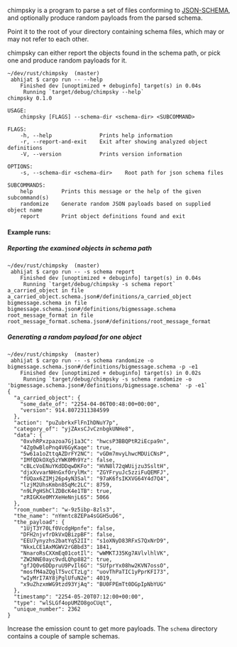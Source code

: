 
chimpsky is a program to parse a set of files conforming to [JSON-SCHEMA](https://json-schema.org/understanding-json-schema/index.html), and optionally produce random payloads from the parsed schema.


Point it to the root of your directory containing schema files, which may or may not refer to each other.


chimpsky can either report the objects found in the schema path, or pick one and produce random payloads for it.

```
~/dev/rust/chimpsky  (master) 
 abhijat $ cargo run -- --help
    Finished dev [unoptimized + debuginfo] target(s) in 0.04s
     Running `target/debug/chimpsky --help`
chimpsky 0.1.0

USAGE:
    chimpsky [FLAGS] --schema-dir <schema-dir> <SUBCOMMAND>

FLAGS:
    -h, --help               Prints help information
    -r, --report-and-exit    Exit after showing analyzed object definitions
    -V, --version            Prints version information

OPTIONS:
    -s, --schema-dir <schema-dir>    Root path for json schema files

SUBCOMMANDS:
    help         Prints this message or the help of the given subcommand(s)
    randomize    Generate random JSON payloads based on supplied object name
    report       Print object definitions found and exit
```


#### Example runs:

##### Reporting the examined objects in schema path

```
~/dev/rust/chimpsky  (master) 
 abhijat $ cargo run -- -s schema report
    Finished dev [unoptimized + debuginfo] target(s) in 0.04s
     Running `target/debug/chimpsky -s schema report`
a_carried_object in file a_carried_object.schema.json#/definitions/a_carried_object
bigmessage.schema in file bigmessage.schema.json#/definitions/bigmessage.schema
root_message_format in file root_message_format.schema.json#/definitions/root_message_format
```

##### Generating a random payload for one object
```
~/dev/rust/chimpsky  (master) 
 abhijat $ cargo run -- -s schema randomize -o bigmessage.schema.json#/definitions/bigmessage.schema -p -e1 
    Finished dev [unoptimized + debuginfo] target(s) in 0.02s
     Running `target/debug/chimpsky -s schema randomize -o 'bigmessage.schema.json#/definitions/bigmessage.schema' -p -e1`
{
  "a_carried_object": {
    "some_date_of": "2254-04-06T00:48:00+00:00",
    "version": 914.8072311384599
  },
  "action": "puZubrkxFlFnIhDNuY7p",
  "category_of": "yjZAxsCJvCznbgkUNHe8",
  "data": {
    "0xvhRPxzpazoa7Gj1a3C": "hwcsP3BBQPtR2iEcpa9n",
    "4Zg0wBloPnq4V6GyKaqe": true,
    "5w61a1oZttqAZDrFY2NC": "vGDm7mvyLhwcMDUiCNsP",
    "IMfQDkOXq5zYWK0Mh9Yz": false,
    "cBLcVoENuYKdDDqwDKFo": "HVN8l72qWUijzu3SsltH",
    "djxXvvarNHnGxfOrylMx": "ZGYFryuJc5zziFuQEMFJ",
    "fUQax6ZIMj26p4yN3Sal": "97aK6fsIKXVG64Y4d7Q4",
    "lzjM2UhsKmbn85qMc2LC": 8759,
    "n9LPgHShClZDBcK4e1TB": true,
    "zRIGKXe0MYXeHeNnjL6S": 5066
  },
  "room_number": "w-9z5ibp-8zls3",
  "the_name": "nYmntc8ZEPa4sGGH5uO6",
  "the_payload": {
    "1UjT3Y70Lf0VcdgHpnfe": false,
    "DFH2njvfrDkVxQBizpBF": false,
    "EEU7ynyzhs2batYq52II": "s1oXNyD83RFxS7QxNrD9",
    "NkxLCE1AxMGWV2rGBbd3": 1841,
    "NnaroRsCXXmEq01cotIl": "wWMKTJ35Kg7AVlvlhlVK",
    "ZW2NNE0ayc9vdLQhp882": true,
    "gfJQ0v6DDpruU9PvIl6G": "SUfprYx08hw2KVN7ossO",
    "mosfM4aZQglT5vcCTzLg": "uovThPaTIC1yPprKFI73",
    "wIyMrI7AY8jPglUfuN2e": 4019,
    "x9uZhzxmWG9tzd93YjAq": "BU0FPEmTt0DGpIpNbYUG"
  },
  "timestamp": "2254-05-20T07:12:00+00:00",
  "type": "wlSLGf4opUMZO8goCUqt",
  "unique_number": 2362
}
```

Increase the emission count to get more payloads. The `schema` directory contains a couple of sample schemas.
